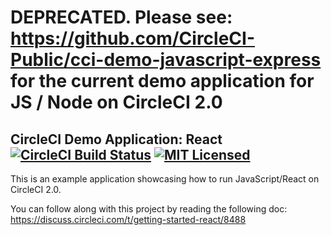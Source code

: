 # DEPRECATED. Please see: <https://github.com/CircleCI-Public/cci-demo-javascript-express> for the current demo application for JS / Node on CircleCI 2.0


## CircleCI Demo Application: React [![CircleCI Build Status](https://circleci.com/gh/circleci/cci-demo-react.svg?style=shield&circle-token=2b137ad212b4a68780654cd980ee7034e0134d01)](https://circleci.com/gh/circleci/cci-demo-react) [![MIT Licensed](https://img.shields.io/badge/license-MIT-blue.svg)](https://raw.githubusercontent.com/circleci/cci-demo-react/master/LICENSE)

This is an example application showcasing how to run JavaScript/React on CircleCI 2.0.

You can follow along with this project by reading the following doc: https://discuss.circleci.com/t/getting-started-react/8488
